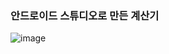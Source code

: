 ### 안드로이드 스튜디오로 만든 계산기
![image](https://github.com/user-attachments/assets/e91498ce-9acb-4c76-81f7-cb6fded4a927)

